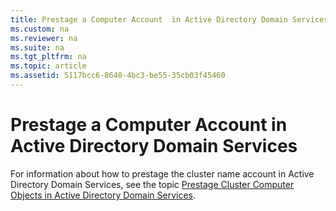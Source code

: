 ```yaml
---
title: Prestage a Computer Account  in Active Directory Domain Services
ms.custom: na
ms.reviewer: na
ms.suite: na
ms.tgt_pltfrm: na
ms.topic: article
ms.assetid: 5117bcc6-8640-4bc3-be55-35cb03f45460
---
```

# Prestage a Computer Account  in Active Directory Domain Services
For information about how to prestage the cluster name account in Active Directory Domain Services, see the topic [Prestage Cluster Computer Objects in Active Directory Domain Services](../Topic/Prestage-Cluster-Computer-Objects-in-Active-Directory-Domain-Services.md).  
  
